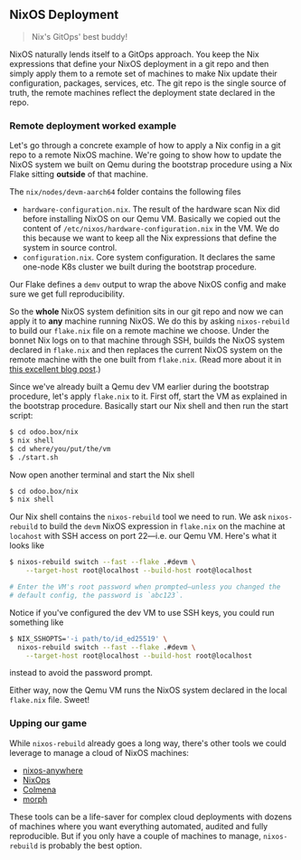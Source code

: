 NixOS Deployment
----------------
> Nix's GitOps' best buddy!

NixOS naturally lends itself to a GitOps approach. You keep the Nix
expressions that define your NixOS deployment in a git repo and then
simply apply them to a remote set of machines to make Nix update
their configuration, packages, services, etc. The git repo is the
single source of truth, the remote machines reflect the deployment
state declared in the repo.


### Remote deployment worked example

Let's go through a concrete example of how to apply a Nix config
in a git repo to a remote NixOS machine. We're going to show how
to update the NixOS system we built on Qemu during the bootstrap
procedure using a Nix Flake sitting **outside** of that machine.

The `nix/nodes/devm-aarch64` folder contains the following files

* `hardware-configuration.nix`. The result of the hardware scan
  Nix did before installing NixOS on our Qemu VM. Basically we
  copied out the content of `/etc/nixos/hardware-configuration.nix`
  in the VM. We do this because we want to keep all the Nix
  expressions that define the system in source control.
* `configuration.nix`. Core system configuration. It declares
  the same one-node K8s cluster we built during the bootstrap
  procedure.

Our Flake defines a `demv` output to wrap the above NixOS config
and make sure we get full reproducibility.

So the **whole** NixOS system definition sits in our git repo and
now we can apply it to **any** machine running NixOS. We do this
by asking `nixos-rebuild` to build our `flake.nix` file on
a remote machine we choose. Under the bonnet Nix logs on to that
machine through SSH, builds the NixOS system declared in `flake.nix`
and then replaces the current NixOS system on the remote machine
with the one built from `flake.nix`. (Read more about it in [this
excellent blog post][nix-depl].)

Since we've already built a Qemu dev VM earlier during the bootstrap
procedure, let's apply `flake.nix` to it. First off, start the VM
as explained in the bootstrap procedure. Basically start our Nix
shell and then run the start script:

```bash
$ cd odoo.box/nix
$ nix shell
$ cd where/you/put/the/vm
$ ./start.sh
```

Now open another terminal and start the Nix shell

```bash
$ cd odoo.box/nix
$ nix shell
```

Our Nix shell contains the `nixos-rebuild` tool we need to run. We
ask `nixos-rebuild` to build the `devm` NixOS expression in `flake.nix`
on the machine at `locahost` with SSH access on port 22—i.e. our
Qemu VM. Here's what it looks like

```bash
$ nixos-rebuild switch --fast --flake .#devm \
    --target-host root@localhost --build-host root@localhost

# Enter the VM's root password when prompted—unless you changed the
# default config, the password is `abc123`.
```

Notice if you've configured the dev VM to use SSH keys, you could
run something like

```bash
$ NIX_SSHOPTS='-i path/to/id_ed25519' \
  nixos-rebuild switch --fast --flake .#devm \
    --target-host root@localhost --build-host root@localhost
```

instead to avoid the password prompt.

Either way, now the Qemu VM runs the NixOS system declared in the
local `flake.nix` file. Sweet!


### Upping our game

While `nixos-rebuild` already goes a long way, there's other tools
we could leverage to manage a cloud of NixOS machines:

- [nixos-anywhere][nixos-anywhere]
- [NixOps][nixops]
- [Colmena][colmena]
- [morph][morph]

These tools can be a life-saver for complex cloud deployments with
dozens of machines where you want everything automated, audited and
fully reproducible. But if you only have a couple of machines to
manage, `nixos-rebuild` is probably the best option.




[colmena]: https://github.com/zhaofengli/colmena
[morph]: https://github.com/DBCDK/morph
[nix-depl]: https://www.haskellforall.com/2023/01/announcing-nixos-rebuild-new-deployment.html
[nixops]: https://github.com/NixOS/nixops
[nixos-anywhere]: https://github.com/numtide/nixos-anywhere
